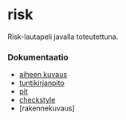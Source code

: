 # risk
Risk-lautapeli javalla toteutettuna.
### Dokumentaatio
- [aiheen kuvaus](dokumentointi/aihemaarittely.md)
- [tuntikirjanpito](dokumentointi/tuntikirjanpito.md)
- [pit](https://htmlpreview.github.io/?https://github.com/w4ldo/risk/blob/master/dokumentointi/pit/201604081741/index.html)
- [checkstyle](https://htmlpreview.github.io/?https://github.com/w4ldo/risk/blob/master/dokumentointi/checkstyle/site/checkstyle.html)
- [rakennekuvaus]
